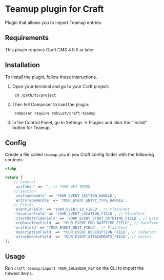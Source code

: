 Teamup plugin for Craft
=================

Plugin that allows you to import Teamup entries.

## Requirements

This plugin requires Craft CMS 4.0.0 or later.

## Installation

To install the plugin, follow these instructions.

1. Open your terminal and go to your Craft project:

        cd /path/to/project

2. Then tell Composer to load the plugin:

        composer require robuust/craft-teamup

3. In the Control Panel, go to Settings → Plugins and click the “Install” button for Teamup.

## Config

Create a file called `teamup.php` in you Craft config folder with the following contents:

```php
<?php

return [
    // General
    'apiToken' => '', // YOUR API TOKEN
    // Section
    'sectionHandle' => 'YOUR_EVENT_SECTION_HANDLE',
    'entryTypeHandle' => 'YOUR_EVENT_ENTRY_TYPE_HANDLE',
    // Fields
    'eventIdField' => 'YOUR_EVENT_ID_FIELD', // PlainText
    'locationField' => 'YOUR_EVENT_LOCATION_FIELD', // PlainText
    'startDateTimeField' => 'YOUR_EVENT_START_DATETIME_FIELD', // DateTime
    'endDateTimeField' => 'YOUR_EVENT_END_DATETIME_FIELD', // DateTime
    'unitField' => 'YOUR_EVENT_UNIT_FIELD', // PlainText
    'descriptionField' => 'YOUR_EVENT_DESCRIPTION_FIELD', // Redactor
    'attachmentsField' => 'YOUR_EVENT_ATTACHMENTS_FIELD', // Assets
];

```

## Usage

Run `craft teamup/import YOUR_CALENDAR_KEY` on the CLI to import the newest items.
